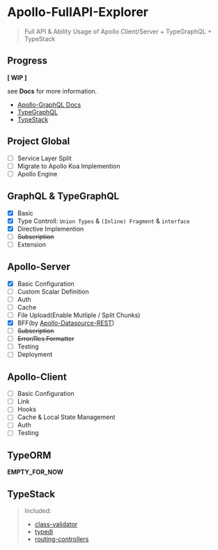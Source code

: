 # Apollo-FullAPI-Explorer

> Full API & Ability Usage of Apollo Client/Server + TypeGraphQL + TypeStack

## Progress

**[ WIP ]**

see **Docs** for more information.

- [Apollo-GraphQL Docs](https://www.apollographql.com/docs/)
- [TypeGraphQL](https://typegraphql.com/)
- [TypeStack](https://github.com/typestack)

## Project Global

- [ ] Service Layer Split
- [ ] Migrate to Apollo Koa Implemention
- [ ] Apollo Engine

## GraphQL & TypeGraphQL

- [x] Basic
- [x] Type Controll: `Union Types` & `(Inline) Fragment` & `interface`
- [x] Directive Implemention
- [ ] ~~Subscription~~
- [ ] Extension

## Apollo-Server

- [x] Basic Configuration
- [ ] Custom Scalar Definition
- [ ] Auth
- [ ] Cache
- [ ] File Upload(Enable Mutliple / Split Chunks)
- [x] BFF(by [Apollo-Datasource-REST](https://www.npmjs.com/package/apollo-datasource-rest))
- [ ] ~~Subscription~~
- [ ] ~~Error/Res Formatter~~
- [ ] Testing
- [ ] Deployment

## Apollo-Client

- [ ] Basic Configuration
- [ ] Link
- [ ] Hooks
- [ ] Cache & Local State Management
- [ ] Auth
- [ ] Testing

## TypeORM

**EMPTY_FOR_NOW**

## TypeStack

> Included:
> - [class-validator](https://github.com/typestack/class-validator)
> - [typedi](https://github.com/typestack/typedi)
> - [routing-controllers](https://github.com/typestack/routing-controllers)